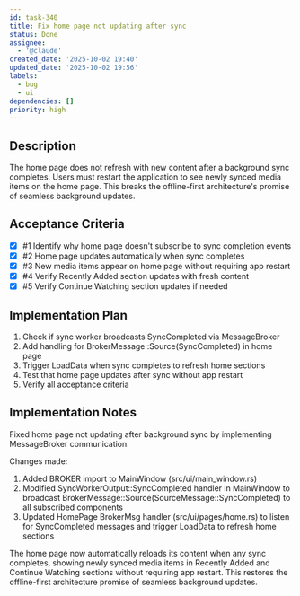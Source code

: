 ```yaml
---
id: task-340
title: Fix home page not updating after sync
status: Done
assignee:
  - '@claude'
created_date: '2025-10-02 19:40'
updated_date: '2025-10-02 19:56'
labels:
  - bug
  - ui
dependencies: []
priority: high
---
```


## Description

The home page does not refresh with new content after a background sync completes. Users must restart the application to see newly synced media items on the home page. This breaks the offline-first architecture's promise of seamless background updates.

## Acceptance Criteria
<!-- AC:BEGIN -->
- [x] #1 Identify why home page doesn't subscribe to sync completion events
- [x] #2 Home page updates automatically when sync completes
- [x] #3 New media items appear on home page without requiring app restart
- [x] #4 Verify Recently Added section updates with fresh content
- [x] #5 Verify Continue Watching section updates if needed
<!-- AC:END -->


## Implementation Plan

1. Check if sync worker broadcasts SyncCompleted via MessageBroker
2. Add handling for BrokerMessage::Source(SyncCompleted) in home page
3. Trigger LoadData when sync completes to refresh home sections
4. Test that home page updates after sync without app restart
5. Verify all acceptance criteria


## Implementation Notes

Fixed home page not updating after background sync by implementing MessageBroker communication.

Changes made:
1. Added BROKER import to MainWindow (src/ui/main_window.rs)
2. Modified SyncWorkerOutput::SyncCompleted handler in MainWindow to broadcast BrokerMessage::Source(SourceMessage::SyncCompleted) to all subscribed components
3. Updated HomePage BrokerMsg handler (src/ui/pages/home.rs) to listen for SyncCompleted messages and trigger LoadData to refresh home sections

The home page now automatically reloads its content when any sync completes, showing newly synced media items in Recently Added and Continue Watching sections without requiring app restart. This restores the offline-first architecture promise of seamless background updates.
